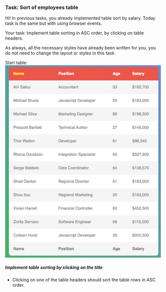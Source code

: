 ### Task: Sort of employees table

Hi! In previous tasks, you already implemented table sort by salary. Today task is the same but with using browser events.

Your task: Implement table sorting in ASC order, by clicking on table headers. 

As always, all the necessary styles have already been written for you, you do not need to change the layout or styles in this task.

Start table:
![Preview](./src/images/preview.png)

##### Implement table sorting by clicking on the title
- Clicking on one of the table headers should sort the table rows in ASC order.

